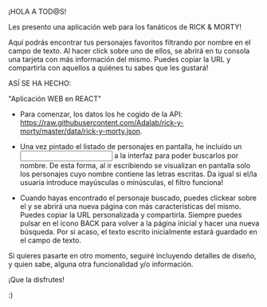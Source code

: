 ¡HOLA A TOD@S!

Les presento una aplicación web para los fanáticos de RICK & MORTY!

Aquí podrás encontrar tus personajes favoritos filtrando por nombre en el campo de texto. Al hacer click sobre uno de ellos, se abrirá en tu consola una tarjeta con más información del mismo.
Puedes copiar la URL y compartirla con aquellos a quiénes tu sabes que les gustará!

ASÍ SE HA HECHO:

"Aplicación WEB en REACT"

- Para comenzar, los datos los he cogido de la API: https://raw.githubusercontent.com/Adalab/rick-y-morty/master/data/rick-y-morty.json.

- Una vez pintado el listado de personajes en pantalla, he incluído un <input> a la interfaz para poder buscarlos por nombre. De esta forma, al ir escribiendo se visualizan en pantalla solo los personajes cuyo nombre contiene las letras escritas.
  Da igual si el/la usuaria introduce mayúsculas o minúsculas, el filtro funciona!

- Cuando hayas encontrado el personaje buscado, puedes clickear sobre el y se abrirá una nueva página con más características del mismo.
  Puedes copiar la URL personalizada y compartirla.
  Siempre puedes pulsar en el ícono BACK para volver a la página inicial y hacer una nueva búsqueda. Por si acaso, el texto escrito inicialmente estará guardado en el campo de texto.

Si quieres pasarte en otro momento, seguiré incluyendo detalles de diseño, y quien sabe, alguna otra funcionalidad y/o información.

¡Que la disfrutes!

:)
